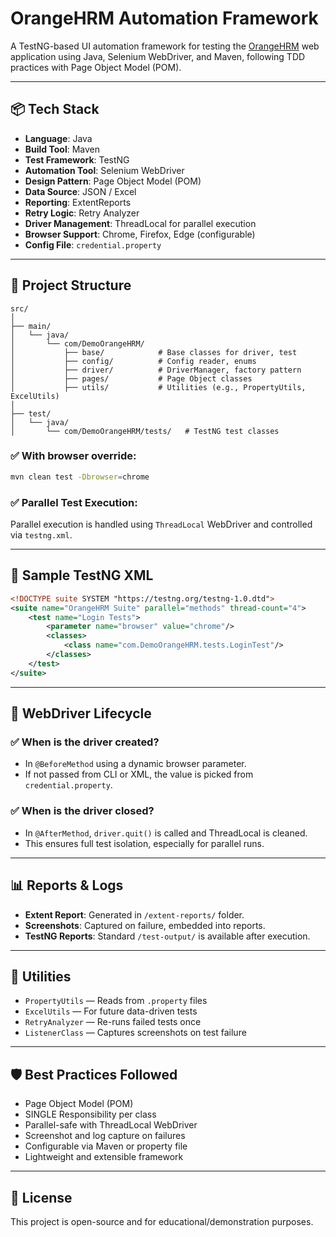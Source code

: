 
# OrangeHRM Automation Framework

A TestNG-based UI automation framework for testing the [OrangeHRM](https://www.orangehrm.com/) web application using Java, Selenium WebDriver, and Maven, following TDD practices with Page Object Model (POM).

---

## 📦 Tech Stack

- **Language**: Java
- **Build Tool**: Maven
- **Test Framework**: TestNG
- **Automation Tool**: Selenium WebDriver
- **Design Pattern**: Page Object Model (POM)
- **Data Source**: JSON / Excel
- **Reporting**: ExtentReports
- **Retry Logic**: Retry Analyzer
- **Driver Management**: ThreadLocal for parallel execution
- **Browser Support**: Chrome, Firefox, Edge (configurable)
- **Config File**: `credential.property`

---

## 📁 Project Structure

```
src/
│
├── main/
│   └── java/
│       └── com/DemoOrangeHRM/
│           ├── base/            # Base classes for driver, test
│           ├── config/          # Config reader, enums
│           ├── driver/          # DriverManager, factory pattern
│           ├── pages/           # Page Object classes
│           ├── utils/           # Utilities (e.g., PropertyUtils, ExcelUtils)
│
├── test/
│   └── java/
│       └── com/DemoOrangeHRM/tests/   # TestNG test classes
```

### ✅ With browser override:
```bash
mvn clean test -Dbrowser=chrome
```

### ✅ Parallel Test Execution:
Parallel execution is handled using `ThreadLocal` WebDriver and controlled via `testng.xml`.

---

## 🧪 Sample TestNG XML

```xml
<!DOCTYPE suite SYSTEM "https://testng.org/testng-1.0.dtd">
<suite name="OrangeHRM Suite" parallel="methods" thread-count="4">
    <test name="Login Tests">
        <parameter name="browser" value="chrome"/>
        <classes>
            <class name="com.DemoOrangeHRM.tests.LoginTest"/>
        </classes>
    </test>
</suite>
```

---

## 🔄 WebDriver Lifecycle

### ✅ When is the driver created?
- In `@BeforeMethod` using a dynamic browser parameter.
- If not passed from CLI or XML, the value is picked from `credential.property`.

### ✅ When is the driver closed?
- In `@AfterMethod`, `driver.quit()` is called and ThreadLocal is cleaned.
- This ensures full test isolation, especially for parallel runs.

---

## 📊 Reports & Logs

- **Extent Report**: Generated in `/extent-reports/` folder.
- **Screenshots**: Captured on failure, embedded into reports.
- **TestNG Reports**: Standard `/test-output/` is available after execution.

---

## 🧰 Utilities

- `PropertyUtils` — Reads from `.property` files
- `ExcelUtils` — For future data-driven tests
- `RetryAnalyzer` — Re-runs failed tests once
- `ListenerClass` — Captures screenshots on test failure

---

## 🛡️ Best Practices Followed

- Page Object Model (POM)
- SINGLE Responsibility per class
- Parallel-safe with ThreadLocal WebDriver
- Screenshot and log capture on failures
- Configurable via Maven or property file
- Lightweight and extensible framework

---

## 📃 License

This project is open-source and for educational/demonstration purposes.
